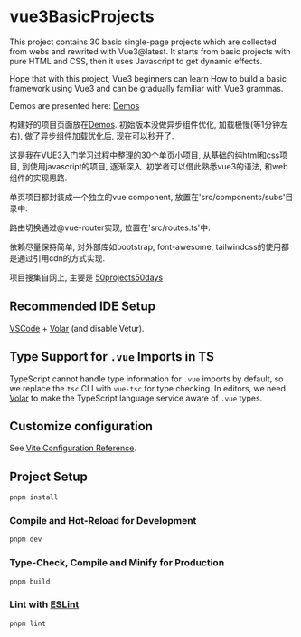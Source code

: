 # vue3BasicProjects

This project contains 30 basic single-page projects which are collected from webs and rewrited with Vue3@latest.
It starts from basic projects with pure HTML and CSS, then it uses Javascript to get dynamic effects.

Hope that with this project, Vue3 beginners can learn How to build a basic framework using Vue3 and can be gradually familiar with Vue3 grammas.

Demos are presented here: [Demos](https://microbote.github.io/)

构建好的项目页面放在[Demos](https://microbote.github.io/). 初始版本没做异步组件优化, 加载极慢(等1分钟左右), 做了异步组件加载优化后, 现在可以秒开了.

这是我在VUE3入门学习过程中整理的30个单页小项目, 从基础的纯html和css项目, 到使用javascript的项目, 逐渐深入. 初学者可以借此熟悉vue3的语法, 和web组件的实现思路.

单页项目都封装成一个独立的vue component, 放置在'src/components/subs'目录中.

路由切换通过@vue-router实现, 位置在'src/routes.ts'中.

依赖尽量保持简单, 对外部库如bootstrap, font-awesome, tailwindcss的使用都是通过引用cdn的方式实现.

项目搜集自网上, 主要是
[50projects50days](https://github.com/bradtraversy/50projects50days)

## Recommended IDE Setup

[VSCode](https://code.visualstudio.com/) + [Volar](https://marketplace.visualstudio.com/items?itemName=Vue.volar) (and disable Vetur).

## Type Support for `.vue` Imports in TS

TypeScript cannot handle type information for `.vue` imports by default, so we replace the `tsc` CLI with `vue-tsc` for type checking. In editors, we need [Volar](https://marketplace.visualstudio.com/items?itemName=Vue.volar) to make the TypeScript language service aware of `.vue` types.

## Customize configuration

See [Vite Configuration Reference](https://vitejs.dev/config/).

## Project Setup

```sh
pnpm install
```

### Compile and Hot-Reload for Development

```sh
pnpm dev
```

### Type-Check, Compile and Minify for Production

```sh
pnpm build
```

### Lint with [ESLint](https://eslint.org/)

```sh
pnpm lint
```
